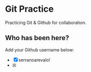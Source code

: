 # Git Practice

Practicing Git &amp; Github for collaboration.

## Who has been here?

Add your Github username below:

- [x] serranoarevalo!
- [x]
